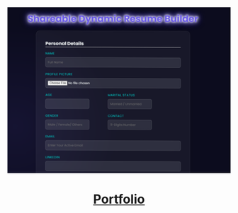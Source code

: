 <a href="https://sohail-portfolio--three.vercel.app">
  <img alt="next mobbin clone" src="resume/picture.PNG">
  <h1 align="center">Portfolio</h1>
</a>
</br>